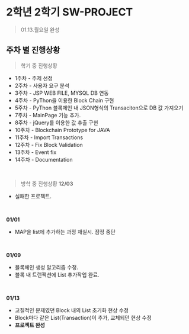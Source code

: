 2학년 2학기 SW-PROJECT
====================
> 01.13.월요일 완성

## 주차 별 진행상황

> 학기 중 진행상황
- 1주차 - 주제 선정
- 2주차 - 사용자 요구 분석
- 3주차 - JSP WEB FILE, MYSQL DB 연동
- 4주차 - PyThon을 이용한 Block Chain 구현
- 5주차 - PyThon 블록체인 내 JSON형식의 Transaciton으로 DB 값 가져오기
- 7주차 - MainPage 기능 추가.
- 8주차 - jQuery를 이용한 값 추출 구현
- 10주차 - Blockchain Prototype for JAVA
- 11주차 - Import Transactions
- 12주차 - Fix Block Validation
- 13주차 - Event fix
- 14주차 - Documentation

<br/>

> 방학 중 진행상황
**12/03**
- 실패한 프로젝트.

<br/>

**01/01**

- MAP을 list에 추가하는 과정 재실시.
잠정 중단

<br/>

**01/09**

- 블록체인 생성 알고리즘 수정.
- 블록 내 트랜잭션에 List 추가작업 완료.

<br/>

**01/13**

- 고질적인 문제였던 Block 내의 List 초기화 현상 수정
- Block마다 같은 List(Transaction)이 추가, 교체되던 현상 수정
- **프로젝트 완성**

